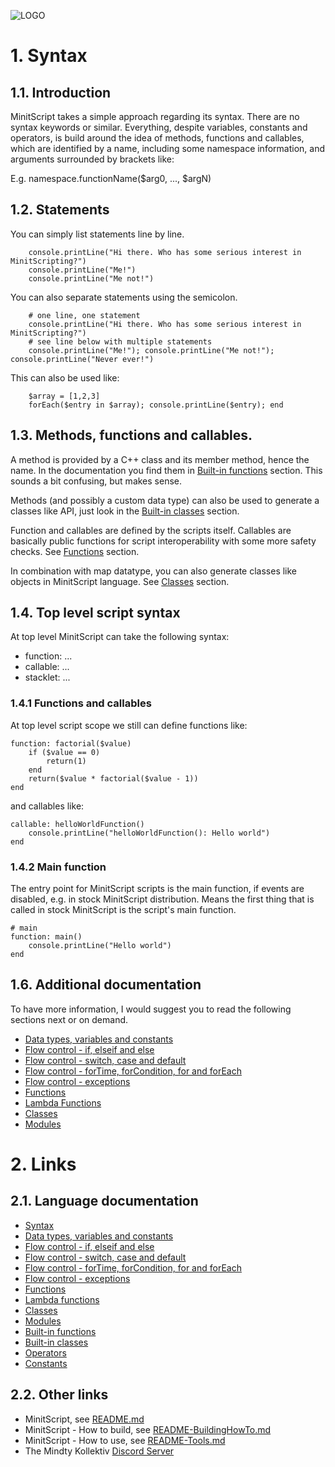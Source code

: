![LOGO](https://raw.githubusercontent.com/andreasdr/minitscript/master/resources/github/minitscript-logo.png)

# 1. Syntax

## 1.1. Introduction

MinitScript takes a simple approach regarding its syntax. There are no syntax keywords or similar. 
Everything, despite variables, constants and operators, is build around the idea of methods, functions and callables, 
which are identified by a name, including some namespace information, and arguments surrounded by brackets like:

E.g. namespace.functionName($arg0, ..., $argN)

## 1.2. Statements

You can simply list statements line by line.

```
	console.printLine("Hi there. Who has some serious interest in MinitScripting?")
	console.printLine("Me!")
	console.printLine("Me not!")
```

You can also separate statements using the semicolon.

```
	# one line, one statement
	console.printLine("Hi there. Who has some serious interest in MinitScripting?")
	# see line below with multiple statements
	console.printLine("Me!"); console.printLine("Me not!"); console.printLine("Never ever!")
```

This can also be used like:

```
	$array = [1,2,3]
	forEach($entry in $array); console.printLine($entry); end
```

## 1.3. Methods, functions and callables.

A method is provided by a C++ class and its member method, hence the name. 
In the documentation you find them in [Built-in functions](./README-BuiltIn-Functions.md) section.
This sounds a bit confusing, but makes sense.

Methods (and possibly a custom data type) can also be used to generate a classes like API, just look in the [Built-in classes](./README-BuiltIn-Classes.md) section.

Function and callables are defined by the scripts itself. Callables are basically public functions for script interoperability with some more safety checks.
See [Functions](./README-Functions.md) section.

In combination with map datatype, you can also generate classes like objects in MinitScript language. See [Classes](./README-Classes.md) section.

## 1.4. Top level script syntax

At top level MinitScript can take the following syntax:
- function: ...
- callable: ...
- stacklet: ...

### 1.4.1 Functions and callables

At top level script scope we still can define functions like:

```
function: factorial($value)
	if ($value == 0)
		return(1)
	end
	return($value * factorial($value - 1))
end
```

and callables like:

```
callable: helloWorldFunction()
	console.printLine("helloWorldFunction(): Hello world")
end
```

### 1.4.2 Main function

The entry point for MinitScript scripts is the main function, if events are disabled, e.g. in stock MinitScript distribution.
Means the first thing that is called in stock MinitScript is the script's main function.

```
# main
function: main()
	console.printLine("Hello world")
end
```


## 1.6. Additional documentation

To have more information, I would suggest you to read the following sections next or on demand.
- [Data types, variables and constants](./README-DataTypes.md)
- [Flow control - if, elseif and else](./README-FlowControl-Conditions.md)
- [Flow control - switch, case and default](./README-FlowControl-Conditions2.md)
- [Flow control - forTime, forCondition, for and forEach](./README-FlowControl-Loops.md)
- [Flow control - exceptions](./README-FlowControl-Exceptions.md)
- [Functions](./README-Functions.md)
- [Lambda Functions](./README-Lambda-Functions.md)
- [Classes](./README-Classes.md)
- [Modules](./README-Modules.md)

# 2. Links

## 2.1. Language documentation
- [Syntax](./README-Syntax.md)
- [Data types, variables and constants](./README-DataTypes.md)
- [Flow control - if, elseif and else](./README-FlowControl-Conditions.md)
- [Flow control - switch, case and default](./README-FlowControl-Conditions2.md)
- [Flow control - forTime, forCondition, for and forEach](./README-FlowControl-Loops.md)
- [Flow control - exceptions](./README-FlowControl-Exceptions.md)
- [Functions](./README-Functions.md)
- [Lambda functions](./README-Lambda-Functions.md)
- [Classes](./README-Classes.md)
- [Modules](./README-Modules.md)
- [Built-in functions](./README-BuiltIn-Functions.md)
- [Built-in classes](./README-BuiltIn-Classes.md)
- [Operators](./README-Operators.md)
- [Constants](./README-Constants.md)

## 2.2. Other links

- MinitScript, see [README.md](../README.md)
- MinitScript - How to build, see [README-BuildingHowTo.md](../README-BuildingHowTo.md)
- MinitScript - How to use, see [README-Tools.md](../README-Tools.md)
- The Mindty Kollektiv [Discord Server](https://discord.gg/Na4ACaFD)

